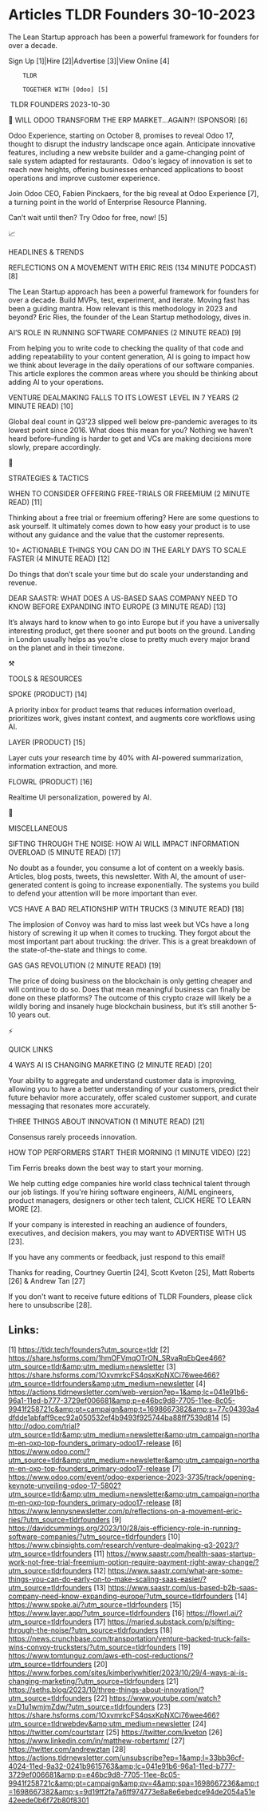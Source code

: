 # Articles TLDR Founders 30-10-2023

The Lean Startup approach has been a powerful framework for founders
for over a decade.  

Sign Up [1]|Hire [2]|Advertise [3]|View Online [4] 

		TLDR 

		TOGETHER WITH [Odoo] [5]

 TLDR FOUNDERS 2023-10-30

 🤯 WILL ODOO TRANSFORM THE ERP MARKET...AGAIN?! (SPONSOR) [6] 

 Odoo Experience, starting on October 8, promises to reveal Odoo 17,
thought to disrupt the industry landscape once again. Anticipate
innovative features, including a new website builder and a
game-changing point of sale system adapted for restaurants. 
Odoo's legacy of innovation is set to reach new heights, offering
businesses enhanced applications to boost operations and improve
customer experience. 

Join Odoo CEO, Fabien Pinckaers, for the big reveal at Odoo Experience
[7], a turning point in the world of Enterprise Resource Planning.

Can’t wait until then? Try Odoo for free, now! [5]

📈 

HEADLINES & TRENDS

 REFLECTIONS ON A MOVEMENT WITH ERIC REIS (134 MINUTE PODCAST) [8] 

 The Lean Startup approach has been a powerful framework for founders
for over a decade. Build MVPs, test, experiment, and iterate. Moving
fast has been a guiding mantra. How relevant is this methodology in
2023 and beyond? Eric Ries, the founder of the Lean Startup
methodology, dives in. 

 AI’S ROLE IN RUNNING SOFTWARE COMPANIES (2 MINUTE READ) [9] 

 From helping you to write code to checking the quality of that code
and adding repeatability to your content generation, AI is going to
impact how we think about leverage in the daily operations of our
software companies. This article explores the common areas where you
should be thinking about adding AI to your operations. 

 VENTURE DEALMAKING FALLS TO ITS LOWEST LEVEL IN 7 YEARS (2 MINUTE
READ) [10] 

 Global deal count in Q3’23 slipped well below pre-pandemic averages
to its lowest point since 2016. What does this mean for you? Nothing
we haven’t heard before–funding is harder to get and VCs are
making decisions more slowly, prepare accordingly. 

🧠 

STRATEGIES & TACTICS

 WHEN TO CONSIDER OFFERING FREE-TRIALS OR FREEMIUM (2 MINUTE READ)
[11] 

 Thinking about a free trial or freemium offering? Here are some
questions to ask yourself. It ultimately comes down to how easy your
product is to use without any guidance and the value that the customer
represents. 

 10+ ACTIONABLE THINGS YOU CAN DO IN THE EARLY DAYS TO SCALE FASTER (4
MINUTE READ) [12] 

 Do things that don’t scale your time but do scale your
understanding and revenue. 

 DEAR SAASTR: WHAT DOES A US-BASED SAAS COMPANY NEED TO KNOW BEFORE
EXPANDING INTO EUROPE (3 MINUTE READ) [13] 

 It’s always hard to know when to go into Europe but if you have a
universally interesting product, get there sooner and put boots on the
ground. Landing in London usually helps as you’re close to pretty
much every major brand on the planet and in their timezone. 

⚒️ 

TOOLS & RESOURCES

 SPOKE (PRODUCT) [14] 

 A priority inbox for product teams that reduces information overload,
prioritizes work, gives instant context, and augments core workflows
using AI. 

 LAYER (PRODUCT) [15] 

 Layer cuts your research time by 40% with AI-powered summarization,
information extraction, and more. 

 FLOWRL (PRODUCT) [16] 

 Realtime UI personalization, powered by AI. 

🎁 

MISCELLANEOUS

 SIFTING THROUGH THE NOISE: HOW AI WILL IMPACT INFORMATION OVERLOAD (5
MINUTE READ) [17] 

 No doubt as a founder, you consume a lot of content on a weekly
basis. Articles, blog posts, tweets, this newsletter. With AI, the
amount of user-generated content is going to increase exponentially.
The systems you build to defend your attention will be more important
than ever. 

 VCS HAVE A BAD RELATIONSHIP WITH TRUCKS (3 MINUTE READ) [18] 

 The implosion of Convoy was hard to miss last week but VCs have a
long history of screwing it up when it comes to trucking. They forgot
about the most important part about trucking: the driver. This is a
great breakdown of the state-of-the-state and things to come. 

 GAS GAS REVOLUTION (2 MINUTE READ) [19] 

 The price of doing business on the blockchain is only getting cheaper
and will continue to do so. Does that mean meaningful business can
finally be done on these platforms? The outcome of this crypto craze
will likely be a wildly boring and insanely huge blockchain business,
but it’s still another 5-10 years out. 

⚡ 

QUICK LINKS

 4 WAYS AI IS CHANGING MARKETING (2 MINUTE READ) [20] 

 Your ability to aggregate and understand customer data is improving,
allowing you to have a better understanding of your customers, predict
their future behavior more accurately, offer scaled customer support,
and curate messaging that resonates more accurately. 

 THREE THINGS ABOUT INNOVATION (1 MINUTE READ) [21] 

 Consensus rarely proceeds innovation. 

 HOW TOP PERFORMERS START THEIR MORNING (1 MINUTE VIDEO) [22] 

 Tim Ferris breaks down the best way to start your morning. 

 We help cutting edge companies hire world class technical talent
through our job listings. If you're hiring software engineers, AI/ML
engineers, product managers, designers or other tech talent, CLICK
HERE TO LEARN MORE [2]. 

If your company is interested in reaching an audience of founders,
executives, and decision makers, you may want to ADVERTISE WITH US
[23]. 

If you have any comments or feedback, just respond to this email! 

Thanks for reading, 
Courtney Guertin [24], Scott Kveton [25], Matt Roberts [26] & Andrew
Tan [27] 

If you don't want to receive future editions of TLDR Founders,
please click here to unsubscribe [28]. 

 

Links:
------
[1] https://tldr.tech/founders?utm_source=tldr
[2] https://share.hsforms.com/1hmOFVmqOTrON_SRvaRqEbQee466?utm_source=tldr&amp;utm_medium=newsletter
[3] https://share.hsforms.com/1OxvmrkcFS4qsxKpNXCi76wee466?utm_source=tldrfounders&amp;utm_medium=newsletter
[4] https://actions.tldrnewsletter.com/web-version?ep=1&amp;lc=041e91b6-96a1-11ed-b777-3729ef006681&amp;p=e46bc9d8-7705-11ee-8c05-9941f258721c&amp;pt=campaign&amp;t=1698667382&amp;s=77c04393a4dfdde1abfaff9cec92a050532ef4b9493f925744ba88ff7539d814
[5] http://odoo.com/trial?utm_source=tldr&amp;utm_medium=newsletter&amp;utm_campaign=northam-en-oxp-top-founders_primary-odoo17-release
[6] https://www.odoo.com/?utm_source=tldr&amp;utm_medium=newsletter&amp;utm_campaign=northam-en-oxp-top-founders_primary-odoo17-release
[7] https://www.odoo.com/event/odoo-experience-2023-3735/track/opening-keynote-unveiling-odoo-17-5802?utm_source=tldr&amp;utm_medium=newsletter&amp;utm_campaign=northam-en-oxp-top-founders_primary-odoo17-release
[8] https://www.lennysnewsletter.com/p/reflections-on-a-movement-eric-ries/?utm_source=tldrfounders
[9] https://davidcummings.org/2023/10/28/ais-efficiency-role-in-running-software-companies/?utm_source=tldrfounders
[10] https://www.cbinsights.com/research/venture-dealmaking-q3-2023/?utm_source=tldrfounders
[11] https://www.saastr.com/health-saas-startup-work-not-free-trial-freemium-option-require-payment-right-away-change/?utm_source=tldrfounders
[12] https://www.saastr.com/what-are-some-things-you-can-do-early-on-to-make-scaling-saas-easier/?utm_source=tldrfounders
[13] https://www.saastr.com/us-based-b2b-saas-company-need-know-expanding-europe/?utm_source=tldrfounders
[14] https://www.spoke.ai/?utm_source=tldrfounders
[15] https://www.layer.app/?utm_source=tldrfounders
[16] https://flowrl.ai/?utm_source=tldrfounders
[17] https://maried.substack.com/p/sifting-through-the-noise/?utm_source=tldrfounders
[18] https://news.crunchbase.com/transportation/venture-backed-truck-fails-wins-convoy-trucksters/?utm_source=tldrfounders
[19] https://www.tomtunguz.com/aws-eth-cost-reductions/?utm_source=tldrfounders
[20] https://www.forbes.com/sites/kimberlywhitler/2023/10/29/4-ways-ai-is-changing-marketing/?utm_source=tldrfounders
[21] https://seths.blog/2023/10/three-things-about-innovation/?utm_source=tldrfounders
[22] https://www.youtube.com/watch?v=D1u1wmjmZdw/?utm_source=tldrfounders
[23] https://share.hsforms.com/1OxvmrkcFS4qsxKpNXCi76wee466?utm_source=tldrwebdev&amp;utm_medium=newsletter
[24] https://twitter.com/courtstarr
[25] https://twitter.com/kveton
[26] https://www.linkedin.com/in/matthew-robertsmr/
[27] https://twitter.com/andrewztan
[28] https://actions.tldrnewsletter.com/unsubscribe?ep=1&amp;l=33bb36cf-4024-11ed-9a32-0241b9615763&amp;lc=041e91b6-96a1-11ed-b777-3729ef006681&amp;p=e46bc9d8-7705-11ee-8c05-9941f258721c&amp;pt=campaign&amp;pv=4&amp;spa=1698667236&amp;t=1698667382&amp;s=9d19ff2fa7a6ff974773e8a8e6ebedce94de2054a51e42eede0b6f72b80f8301